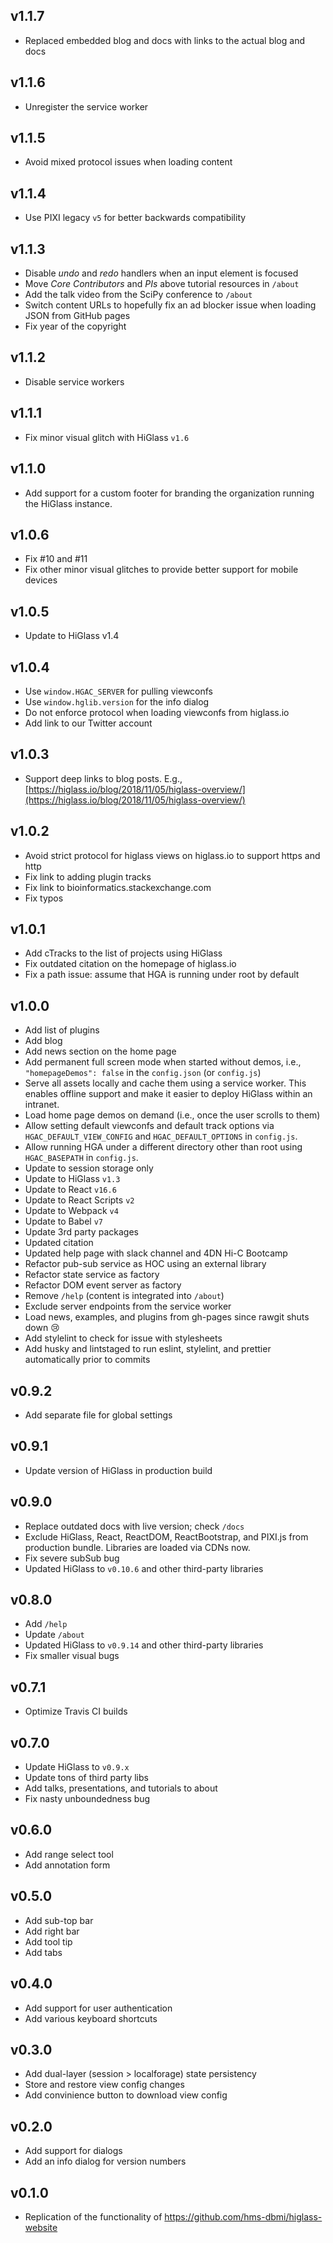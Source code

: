 ## v1.1.7

- Replaced embedded blog and docs with links to the actual blog and docs

## v1.1.6

- Unregister the service worker

## v1.1.5

- Avoid mixed protocol issues when loading content

## v1.1.4

- Use PIXI legacy `v5` for better backwards compatibility

## v1.1.3

- Disable _undo_ and _redo_ handlers when an input element is focused
- Move _Core Contributors_ and _PIs_ above tutorial resources in `/about`
- Add the talk video from the SciPy conference to `/about`
- Switch content URLs to hopefully fix an ad blocker issue when loading JSON from GitHub pages
- Fix year of the copyright

## v1.1.2

- Disable service workers

## v1.1.1

- Fix minor visual glitch with HiGlass `v1.6`

## v1.1.0

- Add support for a custom footer for branding the organization running the HiGlass instance.

## v1.0.6

- Fix #10 and #11
- Fix other minor visual glitches to provide better support for mobile devices

## v1.0.5

- Update to HiGlass v1.4

## v1.0.4

- Use `window.HGAC_SERVER` for pulling viewconfs
- Use `window.hglib.version` for the info dialog
- Do not enforce protocol when loading viewconfs from higlass.io
- Add link to our Twitter account

## v1.0.3

- Support deep links to blog posts. E.g., [https://higlass.io/blog/2018/11/05/higlass-overview/](https://higlass.io/blog/2018/11/05/higlass-overview/)

## v1.0.2

- Avoid strict protocol for higlass views on higlass.io to support https and http
- Fix link to adding plugin tracks
- Fix link to bioinformatics.stackexchange.com
- Fix typos

## v1.0.1

- Add cTracks to the list of projects using HiGlass
- Fix outdated citation on the homepage of higlass.io
- Fix a path issue: assume that HGA is running under root by default

## v1.0.0

- Add list of plugins
- Add blog
- Add news section on the home page
- Add permanent full screen mode when started without demos, i.e., `"homepageDemos": false` in the `config.json` (or `config.js`)
- Serve all assets locally and cache them using a service worker. This enables offline support and make it easier to deploy HiGlass within an intranet.
- Load home page demos on demand (i.e., once the user scrolls to them)
- Allow setting default viewconfs and default track options via `HGAC_DEFAULT_VIEW_CONFIG` and `HGAC_DEFAULT_OPTIONS` in `config.js`.
- Allow running HGA under a different directory other than root using `HGAC_BASEPATH` in `config.js`.
- Update to session storage only
- Update to HiGlass `v1.3`
- Update to React `v16.6`
- Update to React Scripts `v2`
- Update to Webpack `v4`
- Update to Babel `v7`
- Update 3rd party packages
- Updated citation
- Updated help page with slack channel and 4DN Hi-C Bootcamp
- Refactor pub-sub service as HOC using an external library
- Refactor state service as factory
- Refactor DOM event server as factory
- Remove `/help` (content is integrated into `/about`)
- Exclude server endpoints from the service worker
- Load news, examples, and plugins from gh-pages since rawgit shuts down 😢
- Add stylelint to check for issue with stylesheets
- Add husky and lintstaged to run eslint, stylelint, and prettier automatically prior to commits

## v0.9.2

- Add separate file for global settings

## v0.9.1

- Update version of HiGlass in production build

## v0.9.0

- Replace outdated docs with live version; check `/docs`
- Exclude HiGlass, React, ReactDOM, ReactBootstrap, and PIXI.js from production bundle. Libraries are loaded via CDNs now.
- Fix severe subSub bug
- Updated HiGlass to `v0.10.6` and other third-party libraries

## v0.8.0

- Add `/help`
- Update `/about`
- Updated HiGlass to `v0.9.14` and other third-party libraries
- Fix smaller visual bugs

## v0.7.1

- Optimize Travis CI builds

## v0.7.0

- Update HiGlass to `v0.9.x`
- Update tons of third party libs
- Add talks, presentations, and tutorials to about
- Fix nasty unboundedness bug

## v0.6.0

- Add range select tool
- Add annotation form

## v0.5.0

- Add sub-top bar
- Add right bar
- Add tool tip
- Add tabs

## v0.4.0

- Add support for user authentication
- Add various keyboard shortcuts

## v0.3.0

- Add dual-layer (session > localforage) state persistency
- Store and restore view config changes
- Add convinience button to download view config

## v0.2.0

- Add support for dialogs
- Add an info dialog for version numbers

## v0.1.0

- Replication of the functionality of https://github.com/hms-dbmi/higlass-website
